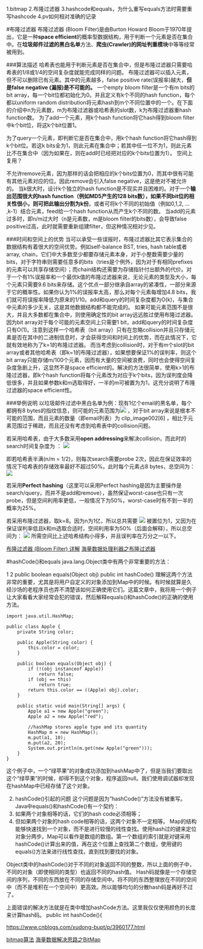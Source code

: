 1.bitmap
2.布隆过滤器
3.hashcode和equals，为什么重写equals方法时需要重写hashcode
4.pv如何相对准确的记录



#布隆过滤器
布隆过滤器 (Bloom Filter)是由Burton Howard Bloom于1970年提出，它是一种**space efficient**的概率型数据结构，用于判断一个元素是否在集合中。在**垃圾邮件过滤的黑白名单**方法、**爬虫(Crawler)的网址判重模块**中等等经常被用到。

###算法描述
哈希表也能用于判断元素是否在集合中，但是布隆过滤器只需要哈希表的1/8或1/4的空间复杂度就能完成同样的问题。
布隆过滤器可以插入元素，但不可以删除已有元素。其中的元素越多，false positive rate(误报率)越大，**但是false negative (漏报)是不可能的。**
一个empty bloom filter是一个有m bits的bit array，每一个bit位都初始化为0。并且定义有k个不同的hash function，每个都以uniform random distribution将元素hash到m个不同位置中的一个。在下面的介绍中n为元素数，m为布隆过滤器或哈希表的slot数，k为布隆过滤器重hash function数。
为了add一个元素，用k个hash function将它hash得到bloom filter中k个bit位，将这k个bit位置1。

为了query一个元素，即判断它是否在集合中，用k个hash function将它hash得到k个bit位。若这k bits全为1，则此元素在集合中；若其中任一位不为1，则此元素比不在集合中（因为如果在，则在add时已经把对应的k个bits位置为1）。
空间上复用？

不允许remove元素，因为那样的话会把相应的k个bits位置为0，而其中很有可能有其他元素对应的位。因此remove会引入false negative，这是绝对不被允许的。
当k很大时，设计k个独立的hash function是不现实并且困难的。对于一个**输出范围很大的hash function（例如MD5产生的128 bits数），如果不同bit位的相关性很小，则可把此输出分割为k份**。或者可将k个不同的初始值（例如0,1,2, … ,k-1）结合元素，feed给一个hash function从而产生k个不同的数。
当add的元素过多时，即n/m过大时（n是元素数，m是bloom filter的bits数），会导致false positive过高，此时就需要重新组建filter，但这种情况相对少见。

###时间和空间上的优势
当可以承受一些误报时，布隆过滤器比其它表示集合的数据结构有着很大的空间优势。例如self-balance BST, tries, hash table或者array, chain，它们中大多数至少都要存储元素本身，对于小整数需要少量的bits，对于字符串则需要任意多的bits（tries是个例外，因为对于有相同prefixes的元素可以共享存储空间）；而chain结构还需要为存储指针付出额外的代价。对于一个有1%误报率和一个最优k值的布隆过滤器来说，无论元素的类型及大小，每个元素只需要9.6 bits来存储。这个优点一部分继承自array的紧凑性，一部分来源于它的概率性。如果你认为1%的误报率太高，那么对每个元素每增加4.8 bits，我们就可将误报率降低为原来的1/10。add和query的时间复杂度都为O(k)，与集合中元素的多少无关，这是其他数据结构都不能完成的。
如果可能元素范围不是很大，并且大多数都在集合中，则使用确定性的bit array远远胜过使用布隆过滤器。因为bit array对于每个可能的元素空间上只需要1 bit，add和query的时间复杂度只有O(1)。注意到这样一个哈希表（bit array）只有在忽略collision并且只存储元素是否在其中的二进制信息时，才会获得空间和时间上的优势，而在此情况下，它就有效地称为了k=1的布隆过滤器。
而当考虑到collision时，对于有m个slot的bit array或者其他哈希表（即k=1的布隆过滤器），如果想要保证1%的误判率，则这个bit array只能存储m/100个元素，因而有大量的空间被浪费，同时也会使得空间复杂度急剧上升，这显然不是space efficient的。解决的方法很简单，使用k>1的布隆过滤器，即k个hash function将每个元素改为对应于k个bits，因为误判度会降低很多，并且如果参数k和m选取得好，一半的m可被置为为1，这充分说明了布隆过滤器的space efficient性。

###举例说明
以垃圾邮件过滤中黑白名单为例：现有1亿个email的黑名单，每个都拥有8 bytes的指纹信息，则可能的元素范围为![](https://images.cnblogs.com/cnblogs_com/allensun/201102/201102162318584027.png)   ，对于bit array来说是根本不可能的范围，而且元素的数量（即email列表）为 clip_image002[6] ，相比于元素范围过于稀疏，而且还没有考虑到哈希表中的collision问题。

若采用哈希表，由于大多数采用**open addressing**来解决collision，而此时的search时间复杂度为 ：
![](https://images.cnblogs.com/cnblogs_com/allensun/201102/201102162318595880.png)

即若哈希表半满(n/m = 1/2)，则每次search需要probe 2次，因此在保证效率的情况下哈希表的存储效率最好不超过50%。此时每个元素占8 bytes，总空间为：
![](https://images.cnblogs.com/cnblogs_com/allensun/201102/201102162318599402.png)

若采用**Perfect hashing**（这里可以采用Perfect hashing是因为主要操作是search/query，而并不是add和remove），虽然保证worst-case也只有一次probe，但是空间利用率更低，一般情况下为50%，worst-case时有不到一半的概率为25%。

若采用布隆过滤器，取k=8。因为n为1亿，所以总共需要 ![](https://images.cnblogs.com/cnblogs_com/allensun/201102/20110216231900208.png) 被置位为1，又因为在保证误判率低且k和m选取合适时，空间利用率为50%（后面会解释），所以总空间为：
![](https://images.cnblogs.com/cnblogs_com/allensun/201102/201102162319003174.png)
<remark>所需空间比上述哈希结构小得多，并且误判率在万分之一以下。</remark>


[布隆过滤器 (Bloom Filter) 详解](https://www.cnblogs.com/allensun/archive/2011/02/16/1956532.html)
[海量数据处理利器之布隆过滤器](https://www.cnblogs.com/hxsyl/p/4176280.html)


#hashCode()和equals
java.lang.Object类中有两个非常重要的方法：

1
2
public boolean equals(Object obj)
public int hashCode()
理解这两个方法非常的重要，尤其是将用户自定义的对象添加到Map中的时候。有时候就算是久经沙场的老程序员也弄不清楚该如何正确使用它们。这篇文章中，我将用一个例子让大家看看大家经常会犯的错误，然后解释equals()和hashCode()的正确的使用方法。

    import java.util.HashMap;
    
    public class Apple {
        private String color;
    
        public Apple(String color) {
            this.color = color;
        }
    
        public boolean equals(Object obj) {
            if (!(obj instanceof Apple))
                return false;   
            if (obj == this)
                return true;
            return this.color == ((Apple) obj).color;
        }
    
        public static void main(String[] args) {
            Apple a1 = new Apple("green");
            Apple a2 = new Apple("red");
    
            //hashMap stores apple type and its quantity
            HashMap m = new HashMap();
            m.put(a1, 10);
            m.put(a2, 20);
            System.out.println(m.get(new Apple("green")));
        }
    }

这个例子中，一个“绿苹果”的对象成功添加到hashMap中了，但是当我们要取出这个“绿苹果”的时候，却得不到这个对象，程序返回null。我们使用调试器却发现在hashMap中已经存储了这个对象。



2. hashCode()引起的问题
这个问题是因为”hashCode()”方法没有被重写。Java中equals()和hashCode()有一个契约：
1. 如果两个对象相等的话，它们的hash code必须相等；
2. 但如果两个对象的hash code相等的话，这两个对象不一定相等。
Map的结构能够快速找到一个对象，而不是进行较慢的线性查找。使用hash过的键来定位对象分两步。Map可以看作是数组的数组。第一个数组的索引就是对键采用hashCode()计算出来的值，再在这个位置上查找第二个数组，使用键的equals()方法来进行线性查找，直到找到要找的对象。

Object类中的hashCode()对于不同的对象返回不同的整数，所以上面的例子中，不同的对象（即使相同的类型）也返回不同的hash值。
Hash码就像是一个存储空间的序列，不同的东西放在不同的存储空间中。将不同的东西整理放在不同的空间中（而不是堆积在一个空间中）更高效。所以能够均匀的分散hash码是再好不过了。

上面错误的解决方法就是在类中增加hashCode方法。这里我仅仅使用颜色的长度来计算hash码。
public int hashCode(){
  


https://www.cnblogs.com/xudong-bupt/p/3960177.html


[bitmap算法](https://www.cnblogs.com/dyllove98/archive/2013/07/26/3217741.html)
[海量数据解决思路之BitMap](http://blog.51cto.com/zengzhaozheng/1404108)




















